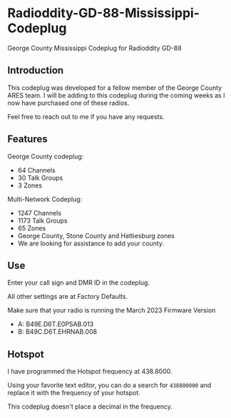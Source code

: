 # Radioddity-GD-88-Mississippi-Codeplug
 George County Mississippi Codeplug for Radioddity GD-88

## Introduction
This codeplug was developed for a fellow member of the George County ARES team. I will be adding to this codeplug during the coming weeks as I now have purchased one of these radios.

Feel free to reach out to me if you have any requests.

## Features
George County codeplug:
 - 64 Channels
 - 30 Talk Groups
 - 3 Zones

Multi-Network Codeplug:
 - 1247 Channels
 - 1173 Talk Groups
 - 65 Zones
 - George County, Stone County and Hattiesburg zones
 - We are looking for assistance to add your county.
 
## Use
Enter your call sign and DMR ID in the codeplug.

All other settings are at Factory Defaults.

Make sure that your radio is running the March 2023 Firmware Version
- A: B49E.D6T.E0PSAB.013
- B: B49C.D6T.EHRNAB.008

## Hotspot
I have programmed the Hotspot frequency at 438.8000.

Using your favorite text editor, you can do a search for `438800000` and replace it with the frequency of your hotspot. 

This codeplug doesn't place a decimal in the frequency.

